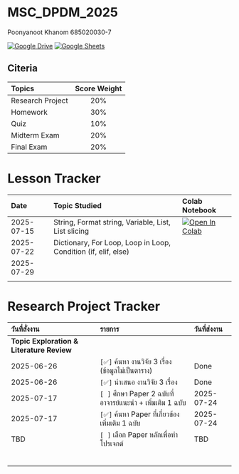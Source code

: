 # MSC_DPDM_2025
Poonyanoot Khanom 685020030-7



[![Google Drive](https://img.shields.io/badge/Google_Drive-4285F4?style=for-the-badge&logo=googledrive&logoColor=white)](https://drive.google.com/drive/folders/1XCDLdNEpShSwKVIStbT0kg9_vXs6gK4K?usp=share_link)
[![Google Sheets](https://img.shields.io/badge/Google_Sheets-34A853?style=for-the-badge&logo=googlesheets&logoColor=white)](https://docs.google.com/spreadsheets/d/1nNwlJmvKcCJIWa1JDEQWix5J1LAdt5TyaUe426Y6I4o/edit?usp=sharing)





## Citeria 



| Topics | Score Weight |
|:---|:---:|
|  Research Project  | 20% |
|  Homework  | 30% |
|  Quiz | 10% |
|  Midterm Exam  | 20% |
|  Final Exam  | 20% |




# Lesson Tracker


| Date | Topic Studied | Colab Notebook |
|:---|:---| :---|
| 2025-07-15 |  String, Format string, Variable, List, List slicing | [![Open In Colab](https://colab.research.google.com/assets/colab-badge.svg)](https://colab.research.google.com/github/16pynkn/MSC_DPDM_2025/blob/main/Lecture/Lab01.ipynb)  |
| 2025-07-22 | Dictionary, For Loop, Loop in Loop, Condition (if, elif, else) |  |
| 2025-07-29 |  |  |
|  |  |  |




# Research Project Tracker


| วันที่สั่งงาน | รายการ  | วันที่ส่งงาน  |
|:---|:---|:---|
| **Topic Exploration & Literature Review** |
| 2025-06-26 | `[✅]` ค้นหา งานวิจัย 3 เรื่อง (ข้อมูลไม่เป็นตาราง) | Done |
| 2025-06-26 | `[✅]` นำเสนอ งานวิจัย 3 เรื่อง | Done |
| 2025-07-17| `[ ]` ศึกษา Paper 2 ฉบับที่อาจารย์แนะนำ + เพิ่มเติม 1 ฉบับ  | 2025-07-24 |
| 2025-07-17 | `[✅]` ค้นหา Paper ที่เกี่ยวข้องเพิ่มเติม 1 ฉบับ | 2025-07-24 |
| TBD | `[ ]` เลือก Paper หลักเพื่อทำโปรเจกต์ | TBD |
|  |  |  |
|  |  |  |
|  |  |  |
|  |  |  |
|  |  |  |
|  |  |  |


